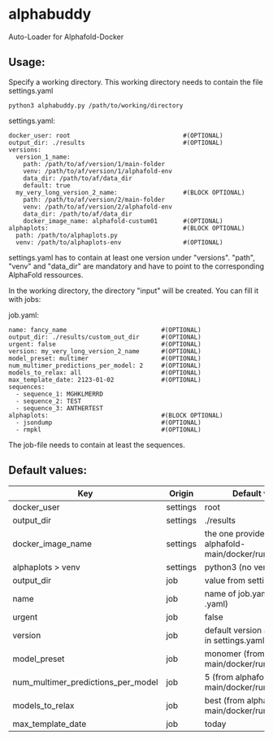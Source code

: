 # alphabuddy
Auto-Loader for Alphafold-Docker

## Usage:
Specify a working directory. This working directory needs to contain the file settings.yaml
```
python3 alphabuddy.py /path/to/working/directory
```

settings.yaml:
```
docker_user: root                               #(OPTIONAL)
output_dir: ./results                           #(OPTIONAL)
versions:
  version_1_name:
    path: /path/to/af/version/1/main-folder
    venv: /path/to/af/version/1/alphafold-env
    data_dir: /path/to/af/data_dir
    default: true
  my_very_long_version_2_name:                  #(BLOCK OPTIONAL)
    path: /path/to/af/version/2/main-folder
    venv: /path/to/af/version/2/alphafold-env
    data_dir: /path/to/af/data_dir
    docker_image_name: alphafold-custum01       #(OPTIONAL)
alphaplots:                                     #(BLOCK OPTIONAL)
  path: /path/to/alphaplots.py
  venv: /path/to/alphaplots-env                 #(OPTIONAL)
```
settings.yaml has to contain at least one version under "versions". "path", "venv" and "data_dir" are mandatory and have to point to the corresponding AlphaFold ressources.

In the working directory, the directory "input" will be created. You can fill it with jobs:

job.yaml:
```
name: fancy_name                          #(OPTIONAL)
output_dir: ./results/custom_out_dir      #(OPTIONAL)
urgent: false                             #(OPTIONAL)
version: my_very_long_version_2_name      #(OPTIONAL)
model_preset: multimer                    #(OPTIONAL)
num_multimer_predictions_per_model: 2     #(OPTIONAL)
models_to_relax: all                      #(OPTIONAL)
max_template_date: 2123-01-02             #(OPTIONAL)
sequences:
  - sequence_1: MGHKLMERRD
  - sequence_2: TEST
  - sequence_3: ANTHERTEST
alphaplots:                               #(BLOCK OPTIONAL)
  - jsondump                              #(OPTIONAL)
  - rmpkl                                 #(OPTIONAL)
```
The job-file needs to contain at least the sequences.

## Default values:
| Key                                   | Origin    | Default value |
| ---                                   | ---       | ---           |
| docker_user                           | settings  | root    |
| output_dir                            | settings  | ./results      |
| docker_image_name                     | settings  | the one provided in alphafold-main/docker/run_docker.py |
| alphaplots > venv                     | settings  | python3 (no venv) |
| output_dir                            | job       | value from settings     |
| name                                  | job       | name of job.yaml (without .yaml) |
| urgent                                | job       | false |
| version                               | job       | default version as specified in settings.yaml |
| model_preset                          | job       | monomer (from alphafold-main/docker/run_docker.py) |
| num_multimer_predictions_per_model    | job       | 5 (from alphafold-main/docker/run_docker.py) |
| models_to_relax                       | job       | best (from alphafold-main/docker/run_docker.py) |
| max_template_date                     | job       | today |

